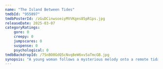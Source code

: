 ```yaml
---
name: "The Island Between Tides"
tmdbId: "955897"
tmdbPosterId: /zGuDCinwsoeiyMVVKges85pR1ps.jpg
releaseDate: 2025-03-07
categoryRatings:
    gore: 0
    creepy: 0
    jumpscares: 0
    suspense: 0
    psychological: 0
tmdbBackdropId: /7SnBO0GdQ5cNvq8eW6xv5aTmcGB.jpg
synopsis: "A young woman follows a mysterious melody onto a remote tidal island. When she crosses back over at the next low tide, she emerges into a world where 25 years have passed."
---
```

